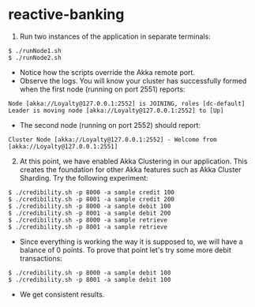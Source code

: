 # reactive-banking
1. Run two instances of the application in separate terminals:

```
$ ./runNode1.sh
$ ./runNode2.sh
```

* Notice how the scripts override the Akka remote port.
* Observe the logs. You will know your cluster has successfully formed when the first node (running on port 2551) reports:

```
Node [akka://Loyalty@127.0.0.1:2552] is JOINING, roles [dc-default]
Leader is moving node [akka://Loyalty@127.0.0.1:2552] to [Up]
```

* The second node (running on port 2552) should report:

```
Cluster Node [akka://Loyalty@127.0.0.1:2552] - Welcome from [akka://Loyalty@127.0.0.1:2551]
```

2. At this point, we have enabled Akka Clustering in our application. This creates the foundation for other Akka features such as Akka Cluster Sharding. Try the following experiment:

```
$ ./credibility.sh -p 8000 -a sample credit 100
$ ./credibility.sh -p 8001 -a sample credit 200
$ ./credibility.sh -p 8000 -a sample debit 100
$ ./credibility.sh -p 8001 -a sample debit 200
$ ./credibility.sh -p 8000 -a sample retrieve
$ ./credibility.sh -p 8001 -a sample retrieve
```

* Since everything is working the way it is supposed to, we will have a balance of 0 points. To prove that point let's try some more debit transactions:

```
$ ./credibility.sh -p 8000 -a sample debit 100
$ ./credibility.sh -p 8001 -a sample debit 100
```

* We get consistent results.
